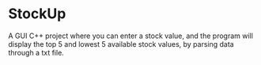 # StockUp
A GUI C++ project where you can enter a stock value, and the program will display the top 5 and lowest 5 available stock values, by parsing data through a txt file.
